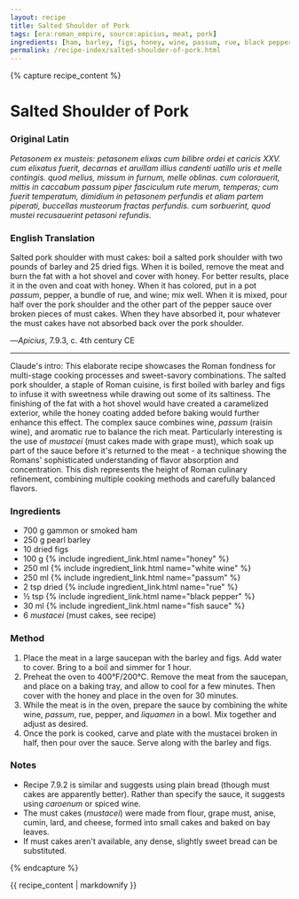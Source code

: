 ```yaml
---
layout: recipe
title: Salted Shoulder of Pork
tags: [era:roman_empire, source:apicius, meat, pork]
ingredients: [ham, barley, figs, honey, wine, passum, rue, black pepper, fish sauce, mustacei]
permalink: /recipe-index/salted-shoulder-of-pork.html
---
```


{% capture recipe_content %}
# Salted Shoulder of Pork

### Original Latin
*Petasonem ex musteis: petasonem elixas cum bilibre ordei et caricis XXV. cum elixatus fuerit, decarnas et aruillam illius candenti uatillo uris et melle contingis. quod melius, missum in furnum, melle oblinas. cum colorauerit, mittis in caccabum passum piper fasciculum rute merum, temperas; cum fuerit temperatum, dimidium in petasonem perfundis et aliam partem piperati, buccellas musteorum fractas perfundis. cum sorbuerint, quod mustei recusauerint petasoni refundis.*

### English Translation
Salted pork shoulder with must cakes: boil a salted pork shoulder with two pounds of barley and 25 dried figs. When it is boiled, remove the meat and burn the fat with a hot shovel and cover with honey. For better results, place it in the oven and coat with honey. When it has colored, put in a pot *passum*, pepper, a bundle of rue, and wine; mix well. When it is mixed, pour half over the pork shoulder and the other part of the pepper sauce over broken pieces of must cakes. When they have absorbed it, pour whatever the must cakes have not absorbed back over the pork shoulder.

—*Apicius*, 7.9.3, c. 4th century CE

___

Claude's intro: This elaborate recipe showcases the Roman fondness for multi-stage cooking processes and sweet-savory combinations. The salted pork shoulder, a staple of Roman cuisine, is first boiled with barley and figs to infuse it with sweetness while drawing out some of its saltiness. The finishing of the fat with a hot shovel would have created a caramelized exterior, while the honey coating added before baking would further enhance this effect. The complex sauce combines wine, *passum* (raisin wine), and aromatic rue to balance the rich meat. Particularly interesting is the use of *mustacei* (must cakes made with grape must), which soak up part of the sauce before it's returned to the meat - a technique showing the Romans' sophisticated understanding of flavor absorption and concentration. This dish represents the height of Roman culinary refinement, combining multiple cooking methods and carefully balanced flavors.

### Ingredients
- 700 g gammon or smoked ham
- 250 g pearl barley
- 10 dried figs
- 100 g {% include ingredient_link.html name="honey" %}
- 250 ml {% include ingredient_link.html name="white wine" %}
- 250 ml {% include ingredient_link.html name="passum" %}
- 2 tsp dried {% include ingredient_link.html name="rue" %}
- ½ tsp {% include ingredient_link.html name="black pepper" %}
- 30 ml {% include ingredient_link.html name="fish sauce" %}
- 6 *mustacei* (must cakes, see recipe)

### Method
1. Place the meat in a large saucepan with the barley and figs. Add water to cover. Bring to a boil and simmer for 1 hour.
2. Preheat the oven to 400°F/200°C. Remove the meat from the saucepan, and place on a baking tray, and allow to cool for a few minutes. Then cover with the honey and place in the oven for 30 minutes.
3. While the meat is in the oven, prepare the sauce by combining the white wine, *passum*, rue, pepper, and *liquamen* in a bowl. Mix together and adjust as desired.
4. Once the pork is cooked, carve and plate with the mustacei broken in half, then pour over the sauce. Serve along with the barley and figs.

### Notes
- Recipe 7.9.2 is similar and suggests using plain bread (though must cakes are apparently better). Rather than specify the sauce, it suggests using *caroenum* or spiced wine.
- The must cakes (*mustacei*) were made from flour, grape must, anise, cumin, lard, and cheese, formed into small cakes and baked on bay leaves.
- If must cakes aren't available, any dense, slightly sweet bread can be substituted.

{% endcapture %}

{{ recipe_content | markdownify }}